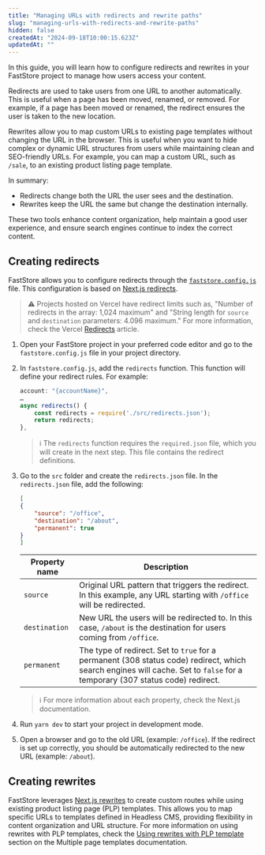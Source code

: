 ```yaml
---
title: "Managing URLs with redirects and rewrite paths"
slug: "managing-urls-with-redirects-and-rewrite-paths"
hidden: false
createdAt: "2024-09-18T10:00:15.623Z"
updatedAt: ""
---
```


In this guide, you will learn how to configure redirects and rewrites in your FastStore project to manage how users access your content.

Redirects are used to take users from one URL to another automatically. This is useful when a page has been moved, renamed, or removed. For example, if a page has been moved or renamed, the redirect ensures the user is taken to the new location.

Rewrites allow you to map custom URLs to existing page templates without changing the URL in the browser. This is useful when you want to hide complex or dynamic URL structures from users while maintaining clean and SEO-friendly URLs. For example, you can map a custom URL, such as `/sale`, to an existing product listing page template.

In summary:

- Redirects change both the URL the user sees and the destination.
- Rewrites keep the URL the same but change the destination internally.

These two tools enhance content organization, help maintain a good user experience, and ensure search engines continue to index the correct content.

## Creating redirects

FastStore allows you to configure redirects through the [`faststore.config.js`](https://developers.vtex.com/docs/guides/faststore/project-structure-config-options) file. This configuration is based on [Next.js redirects](https://nextjs.org/docs/pages/api-reference/next-config-js/redirects).

> ⚠️ Projects hosted on Vercel have redirect limits such as, "Number of redirects in the array: 1,024 maximum" and "String length for `source` and `destination` parameters: 4.096 maximum." For more information, check the Vercel [Redirects](https://vercel.com/docs/edge-network/redirects#configuration) article.

1. Open your FastStore project in your preferred code editor and go to the `faststore.config.js` file in your project directory.

2. In `faststore.config.js`, add the `redirects` function. This function will define your redirect rules. For example:

    ```faststore.config.js mark=3:6
    account: "{accountName}",
    …
    async redirects() {
        const redirects = require('./src/redirects.json');
        return redirects;
    },
    ```

    > ℹ️ The `redirects` function requires the `required.json` file, which you will create in the next step. This file contains the redirect definitions.

3. Go to the `src` folder and create the `redirects.json` file.
In the `redirects.json` file, add the following:

    ```src/redirects.json
    [
    {
        "source": "/office",
        "destination": "/about",
        "permanent": true
    }
    ]
    ```

    | Property name | Description |
    | ------------------- | --------------- |
    | `source` | Original URL pattern that triggers the redirect. In this example, any URL starting with `/office` will be redirected. |
    | `destination` | New URL the users will be redirected to. In this case, `/about` is the destination for users coming from `/office`. |
    | `permanent` | The type of redirect. Set to `true` for a permanent (308 status code) redirect, which search engines will cache. Set to `false` for a temporary (307 status code) redirect. |

    > ℹ️ For more information about each property, check the Next.js documentation.

4. Run `yarn dev` to start your project in development mode.

5. Open a browser and go to the old URL (example: `/office`). If the redirect is set up correctly, you should be automatically redirected to the new URL (example: `/about`).

## Creating rewrites

FastStore leverages [Next.js rewrites](https://nextjs.org/docs/pages/api-reference/next-config-js/rewrites) to create custom routes while using existing product listing page (PLP) templates. This allows you to map specific URLs to templates defined in Headless CMS, providing flexibility in content organization and URL structure. For more information on using rewrites with PLP templates, check the [Using rewrites with PLP template](https://developers.vtex.com/docs/guides/faststore/headless-cms-multiple-page-template#product-listing-page-plp-template-selection-criteria) section on the Multiple page templates documentation.
